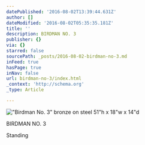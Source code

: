 ```yaml
---
datePublished: '2016-08-02T13:39:44.631Z'
author: []
dateModified: '2016-08-02T05:35:35.181Z'
title: ''
description: BIRDMAN NO. 3
publisher: {}
via: {}
starred: false
sourcePath: _posts/2016-08-02-birdman-no-3.md
inFeed: true
hasPage: true
inNav: false
url: birdman-no-3/index.html
_context: 'http://schema.org'
_type: Article

---
```

!["Birdman No. 3"   bronze on steel                                                                    51"h x 18"w x 14"d](https://s3-us-west-2.amazonaws.com/the-grid-img/p/40abbf2c86da070ec5ad4edba148e5f4b747a34c.jpg)

BIRDMAN NO. 3

Standing